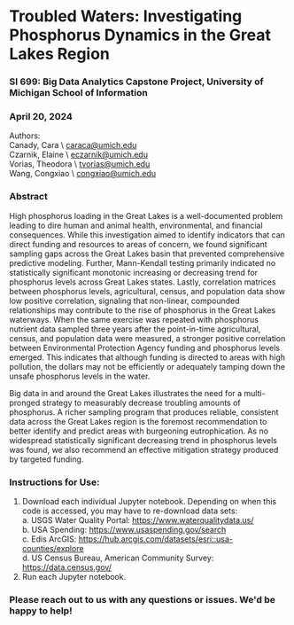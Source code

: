 # Troubled Waters: Investigating Phosphorus Dynamics in the Great Lakes Region

### SI 699: Big Data Analytics Capstone Project, University of Michigan School of Information

### April 20, 2024

Authors: <br>
Canady, Cara \\ caraca@umich.edu <br>
Czarnik, Elaine \\ eczarnik@umich.edu <br>
Vorias, Theodora \\ tvorias@umich.edu <br>
Wang, Congxiao \\ congxiao@umich.edu

### Abstract <br>

High phosphorus loading in the Great Lakes is a well-documented problem leading to dire human and animal health,
environmental, and financial consequences. While this investigation aimed to identify indicators that can direct funding
and resources to areas of concern, we found significant sampling gaps across the Great Lakes basin that prevented
comprehensive predictive modeling. Further, Mann-Kendall testing primarily indicated no statistically significant
monotonic increasing or decreasing trend for phosphorus levels across Great Lakes states. Lastly, correlation matrices
between phosphorus levels, agricultural, census, and population data show low positive correlation, signaling that
non-linear, compounded relationships may contribute to the rise of phosphorus in the Great Lakes waterways. When the
same exercise was repeated with phosphorus nutrient data sampled three years after the point-in-time agricultural,
census, and population data were measured, a stronger positive correlation between Environmental Protection Agency
funding and phosphorus levels emerged. This indicates that although funding is directed to areas with high pollution,
the dollars may not be efficiently or adequately tamping down the unsafe phosphorus levels in the water.

Big data in and around the Great Lakes illustrates the need for a multi-pronged strategy to measurably decrease
troubling amounts of phosphorus. A richer sampling program that produces reliable, consistent data across the Great
Lakes region is the foremost recommendation to better identify and predict areas with burgeoning eutrophication. As no
widespread statistically significant decreasing trend in phosphorus levels was found, we also recommend an effective
mitigation strategy produced by targeted funding.

### Instructions for Use:
1. Download each individual Jupyter notebook. Depending on when this code is accessed, you may have to re-download data sets:<br>
    a. USGS Water Quality Portal: https://www.waterqualitydata.us/ <br>
    b. USA Spending: https://www.usaspending.gov/search <br>
    c. Edis ArcGIS: https://hub.arcgis.com/datasets/esri::usa-counties/explore <br>
    d. US Census Bureau, American Community Survey: https://data.census.gov/ <br>
2. Run each Jupyter notebook.

### Please reach out to us with any questions or issues. We'd be happy to help!
